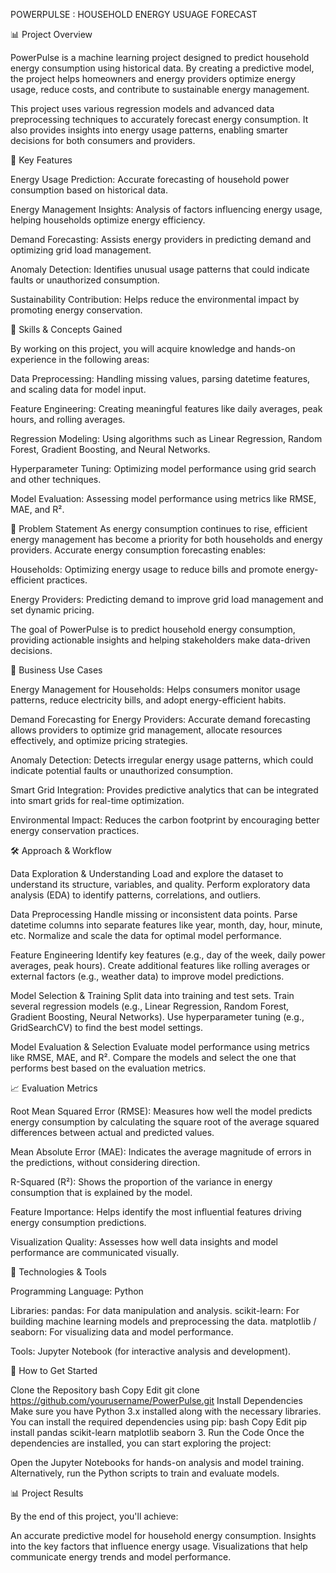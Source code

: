 POWERPULSE : HOUSEHOLD ENERGY USUAGE FORECAST

📊 Project Overview

PowerPulse is a machine learning project designed to predict household energy consumption using historical data. By creating a predictive model, the project helps homeowners and energy providers optimize energy usage, reduce costs, and contribute to sustainable energy management.

This project uses various regression models and advanced data preprocessing techniques to accurately forecast energy consumption. It also provides insights into energy usage patterns, enabling smarter decisions for both consumers and providers.

🚀 Key Features

Energy Usage Prediction: Accurate forecasting of household power consumption based on historical data.

Energy Management Insights: Analysis of factors influencing energy usage, helping households optimize energy efficiency.

Demand Forecasting: Assists energy providers in predicting demand and optimizing grid load management.

Anomaly Detection: Identifies unusual usage patterns that could indicate faults or unauthorized consumption.

Sustainability Contribution: Helps reduce the environmental impact by promoting energy conservation.

🧠 Skills & Concepts Gained

By working on this project, you will acquire knowledge and hands-on experience in the following areas:

Data Preprocessing: Handling missing values, parsing datetime features, and scaling data for model input.

Feature Engineering: Creating meaningful features like daily averages, peak hours, and rolling averages.

Regression Modeling: Using algorithms such as Linear Regression, Random Forest, Gradient Boosting, and Neural Networks.

Hyperparameter Tuning: Optimizing model performance using grid search and other techniques.

Model Evaluation: Assessing model performance using metrics like RMSE, MAE, and R².

📝 Problem Statement As energy consumption continues to rise, efficient energy management has become a priority for both households and energy providers. Accurate energy consumption forecasting enables:

Households: Optimizing energy usage to reduce bills and promote energy-efficient practices.

Energy Providers: Predicting demand to improve grid load management and set dynamic pricing.

The goal of PowerPulse is to predict household energy consumption, providing actionable insights and helping stakeholders make data-driven decisions.

💼 Business Use Cases

Energy Management for Households: Helps consumers monitor usage patterns, reduce electricity bills, and adopt energy-efficient habits.

Demand Forecasting for Energy Providers: Accurate demand forecasting allows providers to optimize grid management, allocate resources effectively, and optimize pricing strategies.

Anomaly Detection: Detects irregular energy usage patterns, which could indicate potential faults or unauthorized consumption.

Smart Grid Integration: Provides predictive analytics that can be integrated into smart grids for real-time optimization.

Environmental Impact: Reduces the carbon footprint by encouraging better energy conservation practices.

🛠️ Approach & Workflow

Data Exploration & Understanding
Load and explore the dataset to understand its structure, variables, and quality. Perform exploratory data analysis (EDA) to identify patterns, correlations, and outliers.

Data Preprocessing
Handle missing or inconsistent data points. Parse datetime columns into separate features like year, month, day, hour, minute, etc. Normalize and scale the data for optimal model performance.

Feature Engineering
Identify key features (e.g., day of the week, daily power averages, peak hours). Create additional features like rolling averages or external factors (e.g., weather data) to improve model predictions.

Model Selection & Training
Split data into training and test sets. Train several regression models (e.g., Linear Regression, Random Forest, Gradient Boosting, Neural Networks). Use hyperparameter tuning (e.g., GridSearchCV) to find the best model settings.

Model Evaluation & Selection
Evaluate model performance using metrics like RMSE, MAE, and R². Compare the models and select the one that performs best based on the evaluation metrics.

📈 Evaluation Metrics

Root Mean Squared Error (RMSE): Measures how well the model predicts energy consumption by calculating the square root of the average squared differences between actual and predicted values.

Mean Absolute Error (MAE): Indicates the average magnitude of errors in the predictions, without considering direction.

R-Squared (R²): Shows the proportion of the variance in energy consumption that is explained by the model.

Feature Importance: Helps identify the most influential features driving energy consumption predictions.

Visualization Quality: Assesses how well data insights and model performance are communicated visually.

🧰 Technologies & Tools

Programming Language: Python

Libraries: pandas: For data manipulation and analysis. scikit-learn: For building machine learning models and preprocessing the data. matplotlib / seaborn: For visualizing data and model performance.

Tools: Jupyter Notebook (for interactive analysis and development).

🚀 How to Get Started

Clone the Repository bash Copy Edit git clone https://github.com/yourusername/PowerPulse.git
Install Dependencies Make sure you have Python 3.x installed along with the necessary libraries. You can install the required dependencies using pip:
bash Copy Edit pip install pandas scikit-learn matplotlib seaborn 3. Run the Code Once the dependencies are installed, you can start exploring the project:

Open the Jupyter Notebooks for hands-on analysis and model training. Alternatively, run the Python scripts to train and evaluate models.

📊 Project Results

By the end of this project, you'll achieve:

An accurate predictive model for household energy consumption. Insights into the key factors that influence energy usage. Visualizations that help communicate energy trends and model performance.
